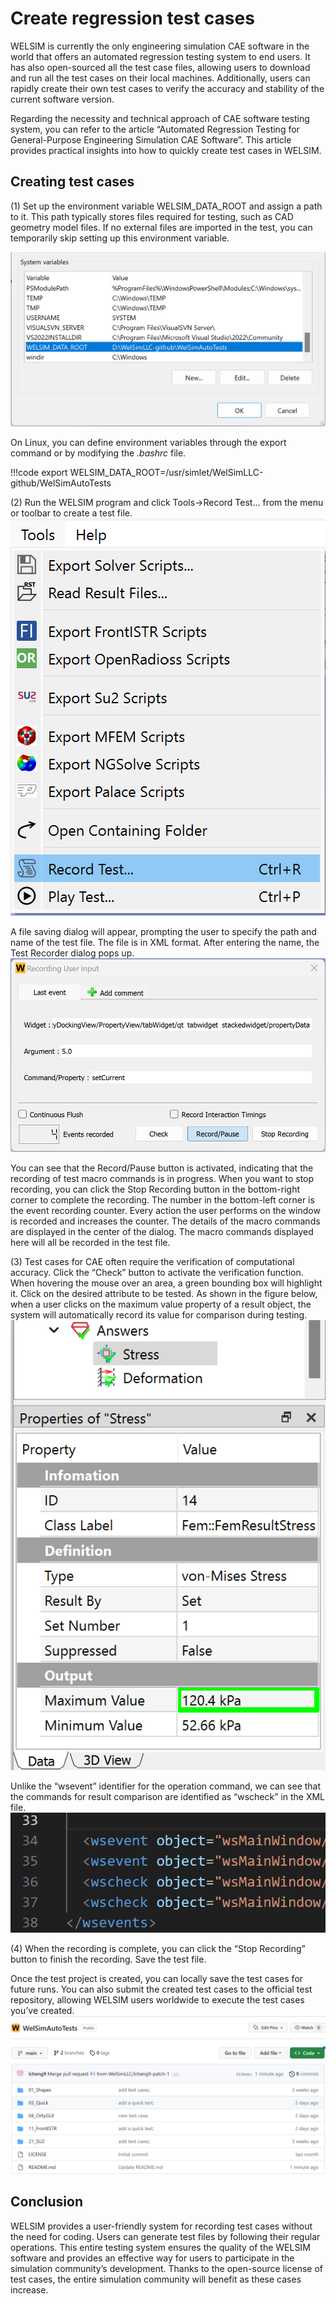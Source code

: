 # Create regression test cases

WELSIM is currently the only engineering simulation CAE software in the world that offers an automated regression testing system to end users. It has also open-sourced all the test case files, allowing users to download and run all the test cases on their local machines. Additionally, users can rapidly create their own test cases to verify the accuracy and stability of the current software version.

Regarding the necessity and technical approach of CAE software testing system, you can refer to the article “Automated Regression Testing for General-Purpose Engineering Simulation CAE Software”. This article provides practical insights into how to quickly create test cases in WELSIM.

## Creating test cases

(1) Set up the environment variable WELSIM_DATA_ROOT and assign a path to it. This path typically stores files required for testing, such as CAD geometry model files. If no external files are imported in the test, you can temporarily skip setting up this environment variable.

![welsim_regression_env_var](../../img/regression/welsim_regression_env_var.png "Set environment variables WELSIM_DATA_ROOT")


On Linux, you can define environment variables through the export command or by modifying the *.bashrc* file.

!!!code
    export WELSIM_DATA_ROOT=/usr/simlet/WelSimLLC-github/WelSimAutoTests


(2) Run the WELSIM program and click Tools->Record Test… from the menu or toolbar to create a test file.
![welsim_regression_actions_record](../../img/regression/welsim_regression_actions_record.png "Record a test case")


A file saving dialog will appear, prompting the user to specify the path and name of the test file. The file is in XML format. After entering the name, the Test Recorder dialog pops up.
![welsim_regression_ui_record](../../img/regression/welsim_regression_ui_record.png "Record UI")


You can see that the Record/Pause button is activated, indicating that the recording of test macro commands is in progress. When you want to stop recording, you can click the Stop Recording button in the bottom-right corner to complete the recording. The number in the bottom-left corner is the event recording counter. Every action the user performs on the window is recorded and increases the counter. The details of the macro commands are displayed in the center of the dialog. The macro commands displayed here will all be recorded in the test file.

(3) Test cases for CAE often require the verification of computational accuracy. Click the “Check” button to activate the verification function. When hovering the mouse over an area, a green bounding box will highlight it. Click on the desired attribute to be tested. As shown in the figure below, when a user clicks on the maximum value property of a result object, the system will automatically record its value for comparison during testing.
![welsim_regression_ui_check](../../img/regression/welsim_regression_ui_check.png "Record UI for check data")

Unlike the “wsevent” identifier for the operation command, we can see that the commands for result comparison are identified as “wscheck” in the XML file.
![welsim_test_file_check](../../img/regression/welsim_test_file_check.png "Scripts for checking the properties")

(4) When the recording is complete, you can click the “Stop Recording” button to finish the recording. Save the test file.

Once the test project is created, you can locally save the test cases for future runs. You can also submit the created test cases to the official test repository, allowing WELSIM users worldwide to execute the test cases you’ve created.
![welsim_test_case_github](../../img/regression/welsim_test_case_github.png "Welsim Open source test cases on Github")


## Conclusion
WELSIM provides a user-friendly system for recording test cases without the need for coding. Users can generate test files by following their regular operations. This entire testing system ensures the quality of the WELSIM software and provides an effective way for users to participate in the simulation community’s development. Thanks to the open-source license of test cases, the entire simulation community will benefit as these cases increase.


